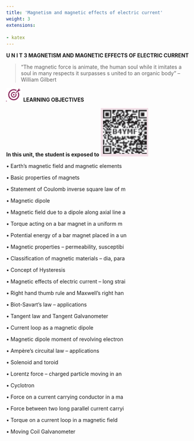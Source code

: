 ```yaml
---
title: 'Magnetism and magnetic effects of electric current'
weight: 3
extensions:

- katex
---   
```





 **U N I T 3 MAGNETISM AND MAGNETIC EFFECTS OF ELECTRIC CURRENT**

> “The magnetic force is animate, the human soul while it imitates a soul in many respects it surpasses s united to an organic body” – William Gilbert

![Alt text](image.png) **LEARNING OBJECTIVES** 

**In this unit, the student is exposed to** ![alt](image-1.png)

• Earth’s magnetic field and magnetic elements

• Basic properties of magnets

• Statement of Coulomb inverse square law of m

• Magnetic dipole

• Magnetic field due to a dipole along axial line a

• Torque acting on a bar magnet in a uniform m

• Potential energy of a bar magnet placed in a un

• Magnetic properties – permeability, susceptibi

• Classification of magnetic materials – dia, para

• Concept of Hysteresis

• Magnetic effects of electric current – long strai

• Right hand thumb rule and Maxwell’s right han

• Biot-Savart’s law – applications

• Tangent law and Tangent Galvanometer

• Current loop as a magnetic dipole

• Magnetic dipole moment of revolving electron

• Ampère’s circuital law – applications

• Solenoid and toroid

• Lorentz force – charged particle moving in an

• Cyclotron

• Force on a current carrying conductor in a ma

• Force between two long parallel current carryi

• Torque on a current loop in a magnetic field

• Moving Coil Galvanometer

  
